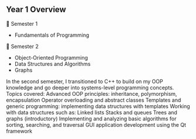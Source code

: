 ## Year 1 Overview
📌 Semester 1 
- Fundamentals of Programming 

📌 Semester 2 
- Object-Oriented Programming
- Data Structures and Algorithms
- Graphs

In the second semester, I transitioned to C++ to build on my OOP knowledge and go deeper into systems-level programming concepts. Topics covered:
Advanced OOP principles: inheritance, polymorphism, encapsulation
Operator overloading and abstract classes
Templates and generic programming: implementing data structures with templates
Working with data structures such as:
  Linked lists
  Stacks and queues
  Trees and graphs (introductory)
  Implementing and analyzing basic algorithms for sorting, searching, and traversal
  GUI application development using the Qt framework
